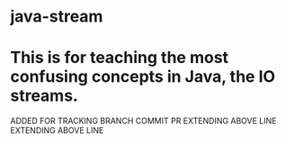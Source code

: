 
# java-stream

# This is for teaching the most confusing concepts in Java, the IO streams.
ADDED FOR TRACKING BRANCH COMMIT PR 
EXTENDING ABOVE LINE EXTENDING ABOVE LINE
